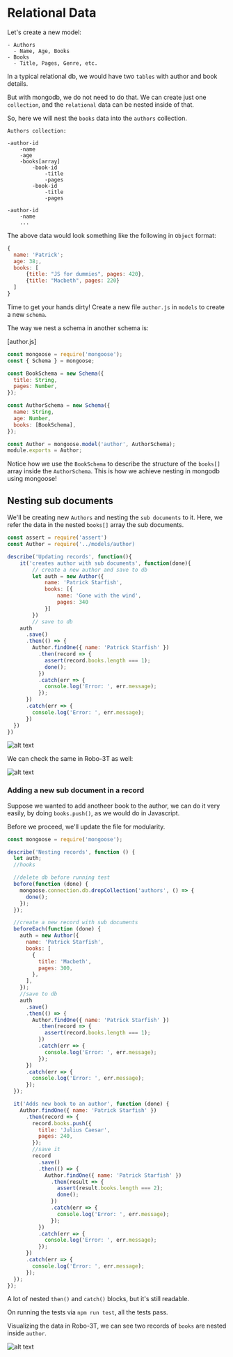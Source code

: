 # Relational Data

Let's create a new model:

```text
- Authors
  - Name, Age, Books
- Books
  - Title, Pages, Genre, etc.
```

In a typical relational db, we would have two `tables` with author and book details.

But with mongodb, we do not need to do that. We can create just one `collection`, and the `relational` data can be nested inside of that.

So, here we will nest the `books` data into the `authors` collection.

```text
Authors collection:

-author-id
    -name
    -age
    -books[array]
        -book-id
            -title
            -pages
        -book-id
            -title
            -pages

-author-id
    -name
    ...
```

The above data would look something like the following in `Object` format:

```js
{
  name: 'Patrick';
  age: 38;,
  books: [
      {title: "JS for dummies", pages: 420},
      {title: "Macbeth", pages: 220}
  ]
}
```

Time to get your hands dirty! Create a new file `author.js` in `models` to create a new `schema`.

The way we nest a schema in another schema is:

[author.js]

```js
const mongoose = require('mongoose');
const { Schema } = mongoose;

const BookSchema = new Schema({
  title: String,
  pages: Number,
});

const AuthorSchema = new Schema({
  name: String,
  age: Number,
  books: [BookSchema],
});

const Author = mongoose.model('author', AuthorSchema);
module.exports = Author;
```

Notice how we use the `BookSchema` to describe the structure of the `books[]` array inside the `AuthorSchema`. This is how we achieve nesting in mongodb using mongoose!

## Nesting sub documents

We'll be creating new `Authors` and nesting the `sub documents` to it. Here, we refer the data in the nested `books[]` array the sub documents.

```js
const assert = require('assert')
const Author = require('../models/author)

describe('Updating records', function(){
    it('creates author with sub documents', function(done){
        // create a new author and save to db
        let auth = new Author({
            name: 'Patrick Starfish',
            books: [{
                name: 'Gone with the wind',
                pages: 340
            }]
        })
        // save to db
    auth
      .save()
      .then(() => {
        Author.findOne({ name: 'Patrick Starfish' })
          .then(record => {
            assert(record.books.length === 1);
            done();
          })
          .catch(err => {
            console.log('Error: ', err.message);
          });
      })
      .catch(err => {
        console.log('Error: ', err.message);
      })
  })
})
```

![alt text](../assets/nesting-sub-docs.png 'Nesting sub documents')

We can check the same in Robo-3T as well:

![alt text](../assets/nesting-robo.png 'Nested sub docs viewed on Robo-3T')

### Adding a new sub document in a record

Suppose we wanted to add anotheer book to the author, we can do it very easily, by doing `books.push()`, as we would do in Javascript.

Before we proceed, we'll update the file for modularity.

```js
const mongoose = require('mongoose');

describe('Nesting records', function () {
  let auth;
  //hooks

  //delete db before running test
  before(function (done) {
    mongoose.connection.db.dropCollection('authors', () => {
      done();
    });
  });

  //create a new record with sub documents
  beforeEach(function (done) {
    auth = new Author({
      name: 'Patrick Starfish',
      books: [
        {
          title: 'Macbeth',
          pages: 300,
        },
      ],
    });
    //save to db
    auth
      .save()
      .then(() => {
        Author.findOne({ name: 'Patrick Starfish' })
          .then(record => {
            assert(record.books.length === 1);
          })
          .catch(err => {
            console.log('Error: ', err.message);
          });
      })
      .catch(err => {
        console.log('Error: ', err.message);
      });
  });

  it('Adds new book to an author', function (done) {
    Author.findOne({ name: 'Patrick Starfish' })
      .then(record => {
        record.books.push({
          title: 'Julius Caesar',
          pages: 240,
        });
        //save it
        record
          .save()
          .then(() => {
            Author.findOne({ name: 'Patrick Starfish' })
              .then(result => {
                assert(result.books.length === 2);
                done();
              })
              .catch(err => {
                console.log('Error: ', err.message);
              });
          })
          .catch(err => {
            console.log('Error: ', err.message);
          });
      })
      .catch(err => {
        console.log('Error: ', err.message);
      });
  });
});
```

A lot of nested `then()` and `catch()` blocks, but it's still readable.

On running the tests via `npm run test`, all the tests pass.

Visualizing the data in Robo-3T, we can see two records of `books` are nested inside `author`.

![alt text](../assets/add-nested.png 'add a nested document to record')

